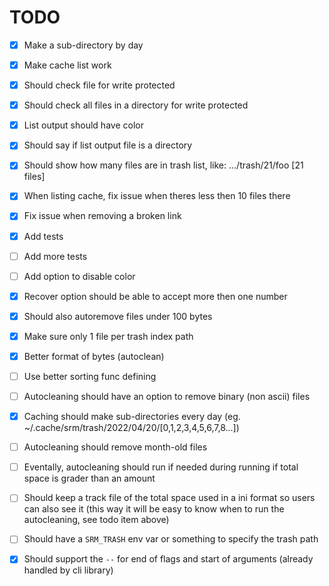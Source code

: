 # TODO

 - [x] Make a sub-directory by day
 - [x] Make cache list work
 - [x] Should check file for write protected
 - [x] Should check all files in a directory for write protected
 - [x] List output should have color
 - [x] Should say if list output file is a directory
 - [x] Should show how many files are in trash list, like: .../trash/21/foo [21 files]
 - [x] When listing cache, fix issue when theres less then 10 files there
 - [x] Fix issue when removing a broken link
 - [x] Add tests
 - [ ] Add more tests
 - [ ] Add option to disable color
 - [x] Recover option should be able to accept more then one number
 - [x] Should also autoremove files under 100 bytes
 - [x] Make sure only 1 file per trash index path
 - [x] Better format of bytes (autoclean)
 - [ ] Use better sorting func defining
 - [ ] Autocleaning should have an option to remove binary (non ascii) files
 - [x] Caching should make sub-directories every day (eg. ~/.cache/srm/trash/2022/04/20/[0,1,2,3,4,5,6,7,8...])
 - [ ] Autocleaning should remove month-old files
 - [ ] Eventally, autocleaning should run if needed during running if total space is grader than an amount
 - [ ] Should keep a track file of the total space used in a ini format so users can also see it (this way it will
       be easy to know when to run the autocleaning, see todo item above)
 - [ ] Should have a `SRM_TRASH` env var or something to specify the trash path
 - [x] Should support the `--` for end of flags and start of arguments (already handled by cli library)

